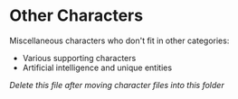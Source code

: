 # Other Characters

Miscellaneous characters who don't fit in other categories:

- Various supporting characters
- Artificial intelligence and unique entities

*Delete this file after moving character files into this folder*